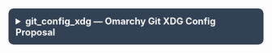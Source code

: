 <details>
  <summary style="font-size: 1.3em; font-weight: bold; padding: 14px; background: #334155; color: white; border-radius: 10px; cursor: pointer; margin: 10px 0;">
    <strong>git_config_xdg &mdash; Omarchy Git XDG Config Proposal</strong>
  </summary>

  <div style="margin: 18px 0; padding: 12px 18px; background: #dbeafe; border-radius: 8px; border-left: 5px solid #2563eb; font-size:1.1em;">
    <strong>author:</strong> <a href="https://github.com/phaedrusflow" target="_blank" style="color: #1d4ed8;">@phaedrusflow</a><br>
    <strong>summary:</strong><br>
    Optimized Git configuration to accelerate status, checkout, fetch, and repack for large monorepos and modern developer workstations in alignment with X Desktop Group (XDG protocols) .<br>
  </div>
      📖 <strong>References:</strong>
    <a href="https://git-scm.com/docs/git-config" target="_blank" style="color:#2563eb;font-weight:bold;">Git Config Documentation</a> |
    <a href="https://specifications.freedesktop.org/basedir-spec/basedir-spec-latest.html" target="_blank" style="color:#059669;font-weight:bold;">XDG Base Directory Spec</a>
  </div>

  <details>
    <summary style="padding: 8px; background: #475569; color: #fff; border-radius: 6px; cursor: pointer;">
      Show Proposed <em>.gitconfig</em>
    </summary>

```config
# ~/.config/git/config
######################
[feature]
manyFiles = true

[core]
preloadindex = true
untrackedCache = true
fsmonitor = true
commitgraph = true
bigFileThreshold = 50m
packedGitLimit = 512m
packedGitWindowSize = 512m

[pack]
threads = 0
windowMemory = 5g
packSizeLimit = 2g

[index]
version = 4
skipHash = true

[fetch]
writeCommitGraph = true

[checkout]
workers = -1
thresholdForParallelism = 1000

[gc]
auto = 8000
```

<details>
    <summary style="padding: 8px; background: #1e293b; color: #fff; border-radius: 6px; cursor: pointer;">
      Git Config by the numbers
    </summary>

| Section   | Key                      | Type   | Values/Example                | Description                                                                           |
|-----------|--------------------------|--------|-------------------------------|---------------------------------------------------------------------------------------|
| feature   | manyFiles                | bool   | true / false                  | Optimize for repos with a very large number of files.                                 |
| core      | preloadindex             | bool   | true / false                  | Preloads Git index in background; speeds up `git status`.                             |
| core      | untrackedCache           | bool   | true / false                  | Caches untracked files for faster operations; best for large repos.                   |
| core      | fsmonitor                | bool   | true / false                  | Uses fsmonitor (if available) to detect changes, reducing scans (needs OS support).   |
| core      | commitgraph              | bool   | true / false                  | Enables commit-graph for faster queries on history, merges, and branches.             |
| core      | bigFileThreshold         | size   | e.g. 50m                       | Files larger than this size are considered "big"; skips some expensive scanning.      |
| core      | packedGitLimit           | size   | e.g. 512m                      | Max RAM used for memory-mapping packfiles.                                            |
| core      | packedGitWindowSize      | size   | e.g. 512m                      | Window for accessing packfiles in memory.                                             |
| pack      | threads                  | int    | 0 (auto), N                    | Auto-selects number of threads for repacking based on CPU cores.                      |
| pack      | windowMemory             | size   | e.g. 5g                        | Max RAM for delta compression windows when repacking.                                 |
| pack      | packSizeLimit            | size   | e.g. 2g                        | Cap on a single new packfile; keeps packs manageable.                                 |
| index     | version                  | int    | 4                              | Enables index format v4 for faster, smaller index.                                    |
| index     | skipHash                  | bool   | true / false                  | Skips hash on index write (faster, slight safety trade-off).                          |
| fetch     | writeCommitGraph         | bool   | true / false                  | Automatically updates commit graph after fetch.                                       |
| checkout  | workers                  | int    | -1 (auto), N                   | Auto-parallelizes file checkout for multi-core CPUs.                                  |
| checkout  | thresholdForParallelism  | int    | 1000                           | Only parallelize checkout when >1,000 files update to avoid small-repo overhead.      |
| gc        | auto                     | int    | 8000                           | Run GC less often; better for repos with many objects.                                |

  </details>

</details>
